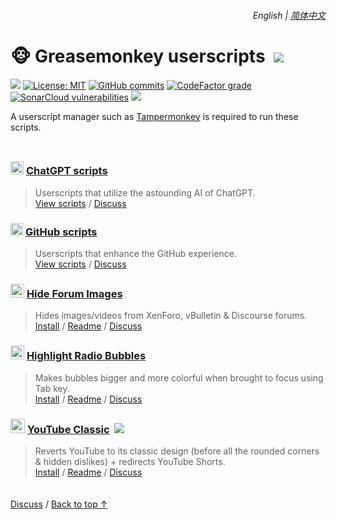 <div align="right">
    <h6>
        <picture>
            <source type="image/svg+xml" media="(prefers-color-scheme: dark)" srcset="https://cdn.jsdelivr.net/gh/adamlui/userscripts/assets/images/icons/earth/white/icon32.svg">
            <img height=14 src="https://cdn.jsdelivr.net/gh/adamlui/userscripts/assets/images/icons/earth/black/icon32.svg">
        </picture>
        &nbsp;English |
        <a href="https://github.com/adamlui/userscripts/blob/master/docs/zh-cn#readme">简体中文</a>
    </h6>
</div>

# 🐵 Greasemonkey userscripts &nbsp;[![](https://img.shields.io/twitter/url/http/shields.io.svg?style=social)](https://twitter.com/intent/tweet?text=Just%20discovered%20these%20epic%20userscripts!&url=https://github.com/adamlui/userscripts&hashtags=greasemonkey,userscripts,javascript)

![](https://img.shields.io/badge/Users-200,000+-af68ff?logo=weightsandbiases&logoColor=white&labelColor=464646&style=for-the-badge)
[![License: MIT](https://img.shields.io/badge/License-MIT-orange.svg?logo=internetarchive&logoColor=white&labelColor=464646&style=for-the-badge)](../LICENSE.md)
[![GitHub commits](https://img.shields.io/github/commit-activity/m/adamlui/userscripts?label=Commits&logo=github&logoColor=white&labelColor=464646&color=869da0&style=for-the-badge)](https://github.com/adamlui/userscripts/commits)
[![CodeFactor grade](https://img.shields.io/codefactor/grade/github/adamlui/userscripts?label=Code+Quality&logo=codefactor&logoColor=white&labelColor=464646&color=b5fc7b&style=for-the-badge)](https://www.codefactor.io/repository/github/adamlui/userscripts)
[![SonarCloud vulnerabilities](https://img.shields.io/badge/dynamic/json?url=https%3A%2F%2Fsonarcloud.io%2Fapi%2Fmeasures%2Fcomponent%3Fcomponent%3Dadamlui_userscripts%26metricKeys%3Dvulnerabilities&query=%24.component.measures.0.value&style=for-the-badge&logo=sonarcloud&logoColor=white&labelColor=464646&label=Vulnerabilities&color=gold)](https://sonarcloud.io/component_measures?metric=new_vulnerabilities&id=adamlui_userscripts)
<img src="https://img.shields.io/badge/jsDelivr_Requests-2,800,000+/month-7bb7fc.svg?logo=jsdelivr&logoColor=white&labelColor=464646&style=for-the-badge">

A userscript manager such as [Tampermonkey](https://www.tampermonkey.net/) is required to run these scripts.

<img height=10px width="100%" src="https://cdn.jsdelivr.net/gh/adamlui/userscripts/assets/images/separators/gradient-aqua.png">

### <picture><source media="(prefers-color-scheme: dark)" srcset="https://cdn.jsdelivr.net/gh/adamlui/userscripts/assets/images/icons/openai/white/icon32.png"><img width=21 src="https://cdn.jsdelivr.net/gh/adamlui/userscripts/assets/images/icons/openai/black/icon32.png"></picture> [ChatGPT scripts](../chatgpt)

> Userscripts that utilize the astounding AI of ChatGPT.
<br>[View scripts](../chatgpt) /
[Discuss](https://github.com/adamlui/userscripts/discussions)

### <img width=20 src="https://cdn.jsdelivr.net/gh/adamlui/userscripts/assets/images/icons/github/icon32.png"> [GitHub scripts](../github)

> Userscripts that enhance the GitHub experience.
<br>[View scripts](../github) /
[Discuss](https://github.com/adamlui/userscripts/discussions)

### <picture><source media="(prefers-color-scheme: dark)" srcset="https://cdn.jsdelivr.net/gh/adamlui/userscripts/hide-forum-images/media/images/icons/private-eye/white/icon32.png"><img width=22 src="https://cdn.jsdelivr.net/gh/adamlui/userscripts/hide-forum-images/media/images/icons/private-eye/black/icon32.png"></picture> [Hide Forum Images](../hide-forum-images)

> Hides images/videos from XenForo, vBulletin & Discourse forums.
<br>[Install](https://greasyfork.org/scripts/12639) /
[Readme](../hide-forum-images/#readme) /
[Discuss](https://github.com/adamlui/userscripts/discussions)

### <img width=22 src="https://cdn.jsdelivr.net/gh/adamlui/userscripts/highlight-radio-bubbles/media/images/icons/radio-bubble/icon32.png"> [Highlight Radio Bubbles](../highlight-radio-bubbles)

> Makes bubbles bigger and more colorful when brought to focus using Tab key.
<br>[Install](https://greasyfork.org/scripts/26311) /
[Readme](../highlight-radio-bubbles/#readme) /
[Discuss](https://github.com/adamlui/userscripts/discussions)

### <img src="https://i.imgur.com/9vzrMBf.png" width=23> [YouTube Classic](../youtube-classic) &nbsp;<a href="https://github.com/awesome-scripts/awesome-userscripts#youtube"><img src="https://assets.ytclassic.com/images/badges/awesome/mentioned-in/rounded-badge.svg"></a>

> Reverts YouTube to its classic design (before all the rounded corners & hidden dislikes) + redirects YouTube Shorts.
<br>[Install](https://greasyfork.org/scripts/456132) /
[Readme](../youtube-classic/#readme) /
[Discuss](https://github.com/adamlui/userscripts/discussions)

<img height=6px width="100%" src="https://cdn.jsdelivr.net/gh/adamlui/userscripts/assets/images/separators/gradient-aqua.png">

<a href="https://github.com/adamlui/userscripts/discussions">Discuss</a> /
<a href="#english--简体中文">Back to top ↑</a>
